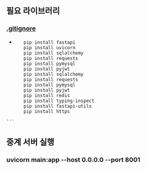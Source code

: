 ## 필요 라이브러리 
### [.gitignore](../../AI/.idea/.gitignore)

-    ```
        pip install fastapi
        pip install uvicorn
        pip install sqlalchemy
        pip install requests
        pip install pymysql
        pip install pyjwt
        pip install sqlalchemy
        pip install requests
        pip install pymysql
        pip install pyjwt
        pip install redis
        pip install typing-inspect
        pip install fastapi-utils
        pip install https
    ```

## 중계 서버 실행
### uvicorn main:app --host 0.0.0.0 --port 8001

